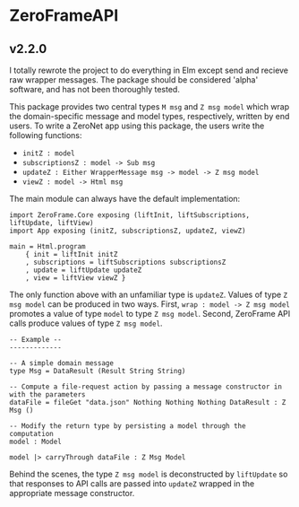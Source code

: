 # ZeroFrameAPI

## v2.2.0

I totally rewrote the project to do everything in Elm except send and recieve raw wrapper messages.  The package should be considered 'alpha' software, and has not been thoroughly tested.

This package provides two central types `M msg` and `Z msg model` which wrap the domain-specific message and model types, respectively, written by end users.  To write a ZeroNet app using this package, the users write the following functions:

* `initZ : model`
* `subscriptionsZ : model -> Sub msg`
* `updateZ : Either WrapperMessage msg -> model -> Z msg model`
* `viewZ : model -> Html msg`

The main module can always have the default implementation:

```
import ZeroFrame.Core exposing (liftInit, liftSubscriptions, liftUpdate, liftView)
import App exposing (initZ, subscriptionsZ, updateZ, viewZ)

main = Html.program
	{ init = liftInit initZ
	, subscriptions = liftSubscriptions subscriptionsZ
	, update = liftUpdate updateZ
	, view = liftView viewZ }
```

The only function above with an unfamiliar type is `updateZ`.  Values of type `Z msg model` can be produced in two ways.  First, `wrap : model -> Z msg model` promotes a value of type `model` to type `Z msg model`.  Second, ZeroFrame API calls produce values of type `Z msg model`.  

```
-- Example --
-------------

-- A simple domain message
type Msg = DataResult (Result String String)

-- Compute a file-request action by passing a message constructor in with the parameters
dataFile = fileGet "data.json" Nothing Nothing Nothing DataResult : Z Msg ()

-- Modify the return type by persisting a model through the computation
model : Model

model |> carryThrough dataFile : Z Msg Model
```

Behind the scenes, the type `Z msg model` is deconstructed by `liftUpdate` so that responses to API calls are passed into `updateZ` wrapped in the appropriate message constructor.
